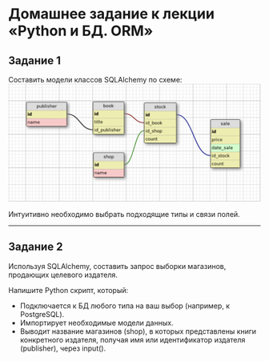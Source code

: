 # Домашнее задание к лекции «Python и БД. ORM»
## Задание 1

Составить модели классов SQLAlchemy по схеме: ![](diagram.png)

Интуитивно необходимо выбрать подходящие типы и связи полей.

___

## Задание 2

Используя SQLAlchemy, составить запрос выборки магазинов, продающих целевого издателя.

Напишите Python скрипт, который:

* Подключается к БД любого типа на ваш выбор (например, к PostgreSQL).
* Импортирует необходимые модели данных.
* Выводит название магазинов (shop), в которых представлены книги конкретного издателя, получая имя или идентификатор издателя (publisher), через input().

